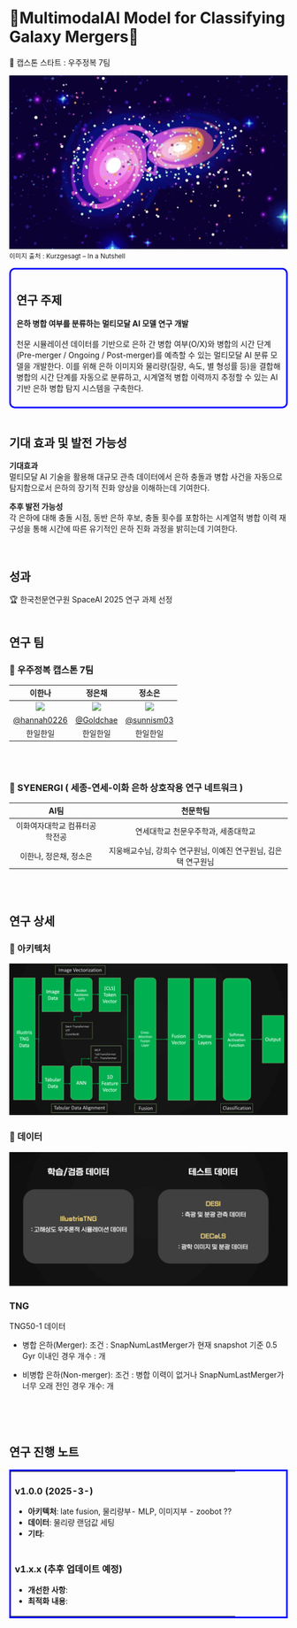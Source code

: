 # 🌌MultimodalAI Model for Classifying Galaxy Mergers🌌 

🔭 캡스톤 스타트 : 우주정복 7팀 

![메인페이지](./readMe_image/mergeGalaxy.png)
<small> 이미지 출처 : Kurzgesagt – In a Nutshell </small>

<div style="border: 3px solid blue; padding: 10px; border-radius: 10px;">

## 연구 주제
<b> 은하 병합 여부를 분류하는 멀티모달 AI 모델 연구 개발 </b>
<br/><br/>
천문 시뮬레이션 데이터를 기반으로 은하 간 병합 여부(O/X)와 병합의 시간 단계(Pre-merger / Ongoing / Post-merger)를 예측할 수 있는 멀티모달 AI 분류 모델을 개발한다. 이를 위해 은하 이미지와 물리량(질량, 속도, 별 형성률 등)을 결합해 병합의 시간 단계를 자동으로 분류하고, 시계열적 병합 이력까지 추정할 수 있는 AI 기반 은하 병합 탐지 시스템을 구축한다.
<br/>
</div>

<br/>

## 기대 효과 및 발전 가능성
<b> 기대효과 </b><br/>
멀티모달 AI 기술을 활용해 대규모 관측 데이터에서 은하 충돌과 병합 사건을 자동으로 탐지함으로서 은하의 장기적 진화 양상을 이해하는데 기여한다.

<b> 추후 발전 가능성 </b><br/>
각 은하에 대해 충돌 시점, 동반 은하 후보, 충돌 횟수를 포함하는 시계열적 병합 이력 재구성을 통해 시간에 따른 유기적인 은하 진화 과정을 밝히는데 기여한다.

<br/>

## 성과
<!-- 성과 칸 -->
🏆 한국천문연구원 SpaceAI 2025 연구 과제 선정 <br/>
<br/>

## 연구 팀

### 🔭 우주정복 캡스톤 7팀
|                        이한나                     |                          정은채                      |                          정소은                        |
|:------------------------------------------------:|:---------------------------------------------------------:|:-------------------------------------------------:|
|             <img src="https://avatars.githubusercontent.com/u/89291223?s=400&u=64dcff931bf6efee8bb8cc371573472faa9b373f&v=4"/>             | <img src="https://avatars.githubusercontent.com/u/104445068?v=4"/> | <img src="https://avatars.githubusercontent.com/u/112189780?v=4"/> |
|                     [@hannah0226](https://github.com/hannah0226)                      |            [@Goldchae](https://github.com/Goldchae)            |            [@sunnism03](https://github.com/sunnism03)            |
| 한일한일 |   한일한일   |       한일한일   |    

<br>
<br/>

### 🔭 SYENERGI ( 세종-연세-이화 은하 상호작용 연구 네트워크 )
|                        AI팀                    |                          천문학팀                      |
|:------------------------------------------------:|:---------------------------------------------------------:|
|                     이화여자대학교 컴퓨터공학전공                     |           연세대학교 천문우주학과, 세종대학교           |
| 이한나, 정은채, 정소은 |   지웅배교수님, 강희수 연구원님, 이예진 연구원님, 김은택 연구원님   |


<br/>
<br/>



## 연구 상세

### 🔭 아키텍처 
![아키텍처](./readMe_image/architecture.png)

### 🔭 데이터
![데이터](./readMe_image/data.png)
### TNG
TNG50-1 데이터

-  병합 은하(Merger): 
조건 : SnapNumLastMerger가 현재 snapshot 기준 0.5 Gyr 이내인 경우
개수 : 개 

- 비병합 은하(Non-merger):
조건 : 병합 이력이 없거나 SnapNumLastMerger가 너무 오래 전인 경우
개수: 개 


<br/>
<br/>
<br/>


## 연구 진행 노트

<table style="width: 100%;  border: 3px solid Blue;  ">
  <tr>
    <td>
      <h3>v1.0.0 (2025-3-)</h3>
      <ul>
        <li><strong>아키텍처</strong>: late fusion, 물리량부- MLP, 이미지부 - zoobot ??  </li>
        <li><strong>데이터</strong>: 물리량 랜덤값 세팅 </li>
        <li><strong>기타</strong>: </li>
      </ul>
    </td>
  </tr>
  <tr>
    <td>
      <h3>v1.x.x (추후 업데이트 예정)</h3>
      <ul>
        <li><strong>개선한 사항</strong>: </li>
        <li><strong>최적화 내용</strong>: </li>
      </ul>
    </td>
  </tr>
</table>

